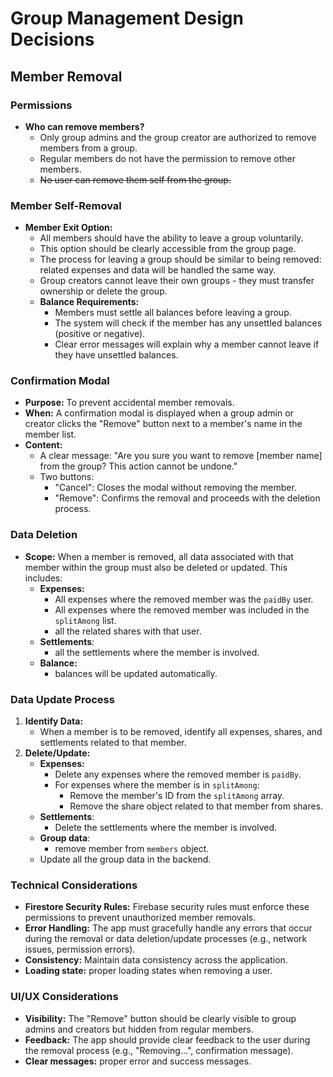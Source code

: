 # Group Management Design Decisions

## Member Removal

### Permissions

*   **Who can remove members?**
    *   Only group admins and the group creator are authorized to remove members from a group.
    *   Regular members do not have the permission to remove other members.
    *   ~~No user can remove them self from the group.~~

### Member Self-Removal

*   **Member Exit Option:**
    *   All members should have the ability to leave a group voluntarily.
    *   This option should be clearly accessible from the group page.
    *   The process for leaving a group should be similar to being removed: related expenses and data will be handled the same way.
    *   Group creators cannot leave their own groups - they must transfer ownership or delete the group.
    *   **Balance Requirements:**
        *   Members must settle all balances before leaving a group.
        *   The system will check if the member has any unsettled balances (positive or negative).
        *   Clear error messages will explain why a member cannot leave if they have unsettled balances.

### Confirmation Modal

*   **Purpose:** To prevent accidental member removals.
*   **When:** A confirmation modal is displayed when a group admin or creator clicks the "Remove" button next to a member's name in the member list.
*   **Content:**
    *   A clear message: "Are you sure you want to remove \[member name] from the group? This action cannot be undone."
    *   Two buttons:
        *   "Cancel": Closes the modal without removing the member.
        *   "Remove": Confirms the removal and proceeds with the deletion process.

### Data Deletion

*   **Scope:** When a member is removed, all data associated with that member within the group must also be deleted or updated. This includes:
    *   **Expenses:**
        *   All expenses where the removed member was the `paidBy` user.
        *   All expenses where the removed member was included in the `splitAmong` list.
        * all the related shares with that user.
    * **Settlements**:
        * all the settlements where the member is involved.
    * **Balance:**
        * balances will be updated automatically.

### Data Update Process

1.  **Identify Data:**
    *   When a member is to be removed, identify all expenses, shares, and settlements related to that member.
2.  **Delete/Update:**
    *   **Expenses:**
        *   Delete any expenses where the removed member is `paidBy`.
        *   For expenses where the member is in `splitAmong`:
            *   Remove the member's ID from the `splitAmong` array.
            *   Remove the share object related to that member from shares.
    * **Settlements**:
        * Delete the settlements where the member is involved.
    * **Group data**:
        * remove member from `members` object.
    * Update all the group data in the backend.

### Technical Considerations

*   **Firestore Security Rules:** Firebase security rules must enforce these permissions to prevent unauthorized member removals.
*   **Error Handling:** The app must gracefully handle any errors that occur during the removal or data deletion/update processes (e.g., network issues, permission errors).
*   **Consistency:** Maintain data consistency across the application.
* **Loading state:** proper loading states when removing a user.

### UI/UX Considerations

*   **Visibility:** The "Remove" button should be clearly visible to group admins and creators but hidden from regular members.
*   **Feedback:** The app should provide clear feedback to the user during the removal process (e.g., "Removing...", confirmation message).
* **Clear messages:** proper error and success messages.